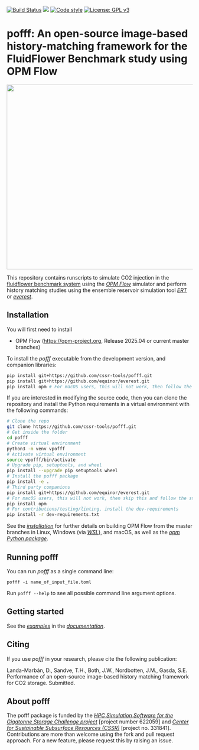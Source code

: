 [![Build Status](https://github.com/cssr-tools/pofff/actions/workflows/CI.yml/badge.svg)](https://github.com/cssr-tools/pofff/actions/workflows/CI.yml)
<a href="https://www.python.org/"><img src="https://img.shields.io/badge/python-3.11%20to%203.13-blue.svg"></a>
[![Code style](https://img.shields.io/badge/code%20style-black-000000.svg)](https://github.com/ambv/black)
[![License: GPL v3](https://img.shields.io/badge/License-GPLv3-blue.svg)](https://www.gnu.org/licenses/gpl-3.0)

# pofff: An open-source image-based history-matching framework for the FluidFlower Benchmark study using OPM Flow

<img src="docs/text/figs/readme.png" width="830" height="500">

This repository contains runscripts to simulate CO2 injection in the 
[fluidflower benchmark system](https://fluidflower.w.uib.no) using the 
[_OPM Flow_](https://opm-project.org/?page_id=19) simulator and perform history 
matching studies using the ensemble reservoir simulation tool 
[_ERT_](https://github.com/equinor/ert) or [_everest_](https://github.com/equinor/everest).

## Installation
You will first need to install
* OPM Flow (https://opm-project.org, Release 2025.04 or current master branches)

To install the _pofff_ executable from the development version, and companion libraries:

```bash
pip install git+https://github.com/cssr-tools/pofff.git
pip install git+https://github.com/equinor/everest.git
pip install opm # For macOS users, this will not work, then follow the steps in the docs
```

If you are interested in modifying the source code, then you can clone the repository and install the Python requirements in a virtual environment with the following commands:

```bash
# Clone the repo
git clone https://github.com/cssr-tools/pofff.git
# Get inside the folder
cd pofff
# Create virtual environment
python3 -m venv vpofff
# Activate virtual environment
source vpofff/bin/activate
# Upgrade pip, setuptools, and wheel
pip install --upgrade pip setuptools wheel
# Install the pofff package
pip install -e .
# Third party companions
pip install git+https://github.com/equinor/everest.git
# For macOS users, this will not work, then skip this and follow the steps in the docs
pip install opm
# For contributions/testing/linting, install the dev-requirements
pip install -r dev-requirements.txt
``` 

See the [_installation_](https://cssr-tools.github.io/pofff/installation.html) for further details on building OPM Flow from the master branches in Linux, Windows (via [_WSL_](https://learn.microsoft.com/en-us/windows/wsl/)), and macOS, as well as the [_opm Python package_](https://pypi.org/project/opm/).

## Running pofff
You can run _pofff_ as a single command line:
```
pofff -i name_of_input_file.toml
```
Run `pofff --help` to see all possible command line argument options.

## Getting started
See the [_examples_](https://cssr-tools.github.io/pofff/examples.html) in the [_documentation_](https://cssr-tools.github.io/pofff/introduction.html).

## Citing
If you use _pofff_ in your research, please cite the following publication:

Landa-Marbán, D., Sandve, T.H., Both, J.W., Nordbotten, J.M., Gasda, S.E. Performance of an open-source image-based history matching framework for CO2 storage. Submitted.

## About pofff
The pofff package is funded by the [_HPC Simulation Software for the Gigatonne Storage Challenge project_](https://www.norceresearch.no/en/projects/hpc-simulation-software-for-the-gigatonne-storage-challenge) [project number 622059] and [_Center for Sustainable Subsurface Resources (CSSR)_](https://cssr.no) [project no. 331841].
Contributions are more than welcome using the fork and pull request approach.
For a new feature, please request this by raising an issue.
